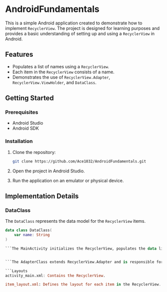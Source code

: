 # AndroidFundamentals

This is a simple Android application created to demonstrate how to implement `RecyclerView`. The project is designed for learning purposes and provides a basic understanding of setting up and using a `RecyclerView` in Android.

## Features

- Populates a list of names using a `RecyclerView`.
- Each item in the `RecyclerView` consists of a name.
- Demonstrates the use of `RecyclerView.Adapter`, `RecyclerView.ViewHolder`, and `DataClass`.

## Getting Started

### Prerequisites

- Android Studio
- Android SDK

### Installation

1. Clone the repository:
    ```bash
    git clone https://github.com/Ace1032/AndroidFundamentals.git
    ```

2. Open the project in Android Studio.

3. Run the application on an emulator or physical device.

## Implementation Details

### DataClass

The `DataClass` represents the data model for the `RecyclerView` items.

```kotlin
data class DataClass(
    var name: String
)

```The MainActivity initializes the RecyclerView, populates the data list, and sets the adapter.


```The AdapterClass extends RecyclerView.Adapter and is responsible for inflating the item layout and binding data to the RecyclerView.

```Layouts
activity_main.xml: Contains the RecyclerView.

item_layout.xml: Defines the layout for each item in the RecyclerView. Each item consists of a CardView containing a TextView

